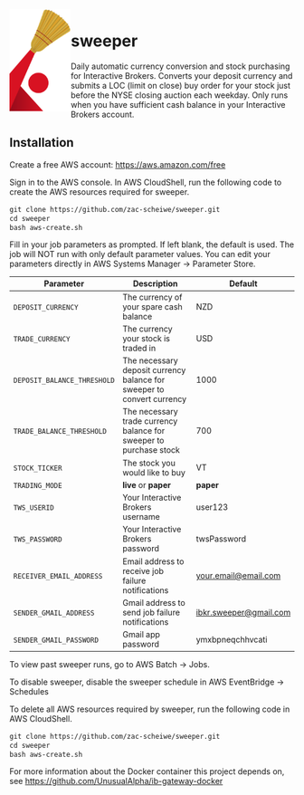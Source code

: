 <img align="left" src="https://github.com/zac-scheiwe/sweeper/blob/master/logo.png" height="180" /> 

sweeper
==

Daily automatic currency conversion and stock purchasing for Interactive Brokers. Converts your deposit currency and submits a LOC (limit on close) buy order for your stock just before the NYSE closing auction each weekday. Only runs when you have sufficient cash balance in your Interactive Brokers account.

## Installation

Create a free AWS account: https://aws.amazon.com/free

Sign in to the AWS console. In AWS CloudShell, run the following code to create the AWS resources required for sweeper.

    git clone https://github.com/zac-scheiwe/sweeper.git
    cd sweeper
    bash aws-create.sh

Fill in your job parameters as prompted. If left blank, the default is used. The job will NOT run with only default parameter values. You can edit your parameters directly in AWS Systems Manager -> Parameter Store.

| Parameter             | Description                                                         | Default                    |
| --------------------- | ------------------------------------------------------------------- | -------------------------- |
| `DEPOSIT_CURRENCY`    | The currency of your spare cash balance                             | NZD                        |
| `TRADE_CURRENCY`      | The currency your stock is traded in                                | USD                        |
| `DEPOSIT_BALANCE_THRESHOLD` | The necessary deposit currency balance for sweeper to convert currency | 1000              |
| `TRADE_BALANCE_THRESHOLD`   | The necessary trade currency balance for sweeper to purchase stock     | 700               |
| `STOCK_TICKER`        | The stock you would like to buy                                     | VT                         |
| `TRADING_MODE`        | **live** or **paper**                                               | **paper**                  |
| `TWS_USERID`          | Your Interactive Brokers username                                   | user123                    |
| `TWS_PASSWORD`        | Your Interactive Brokers password                                   | twsPassword                |
| `RECEIVER_EMAIL_ADDRESS`    | Email address to receive job failure notifications            | your.email@email.com       |
| `SENDER_GMAIL_ADDRESS`      | Gmail address to send job failure notifications               | ibkr.sweeper@gmail.com     |
| `SENDER_GMAIL_PASSWORD`     | Gmail app password                                            | ymxbpneqchhvcati           |

To view past sweeper runs, go to AWS Batch -> Jobs.

To disable sweeper, disable the sweeper schedule in AWS EventBridge -> Schedules 

To delete all AWS resources required by sweeper, run the following code in AWS CloudShell.

    git clone https://github.com/zac-scheiwe/sweeper.git
    cd sweeper
    bash aws-create.sh

For more information about the Docker container this project depends on, see https://github.com/UnusualAlpha/ib-gateway-docker
